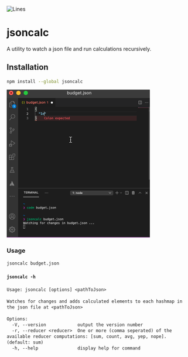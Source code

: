![Lines](https://img.shields.io/badge/Coverage-86.15%25-yellow.svg)

# jsoncalc

A utility to watch a json file and run calculations recursively.

## Installation

```bash
npm install --global jsoncalc
```

![](sample/jsoncalc-vscode.gif)

### Usage

```bash
jsoncalc budget.json
```

#### `jsoncalc -h`

```text
Usage: jsoncalc [options] <pathToJson>

Watches for changes and adds calculated elements to each hashmap in the json file at <pathToJson>

Options:
  -V, --version            output the version number
  -r, --reducer <reducer>  One or more (comma seperated) of the available reducer computations: [sum, count, avg, yep, nope]. (default: sum)
  -h, --help               display help for command
```
